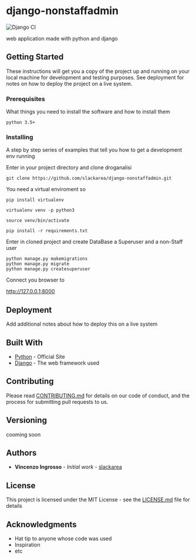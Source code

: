 # django-nonstaffadmin

![Django CI](https://github.com/slackarea/droganalisi/workflows/Django%20CI/badge.svg?branch=master)

web application made with python and django

## Getting Started

These instructions will get you a copy of the project up and running on your local machine for development and testing purposes. See deployment for notes on how to deploy the project on a live system.

### Prerequisites

What things you need to install the software and how to install them

```
python 3.5+
```

### Installing

A step by step series of examples that tell you how to get a development env running

Enter in your project directory and clone droganalisi

```
git clone https://github.com/slackarea/django-nonstaffadmin.git
```

You need a virtual enviroment so

```
pip install virtualenv

virtualenv venv -p python3

source venv/bin/activate

pip install -r requirements.txt
```
Enter in cloned project and create DataBase a Superuser and
a non-Staff user

```
python manage.py makemigrations
python manage.py migrate
python manage.py createsuperuser
```

Connect you browser to

http://127.0.0.1:8000


## Deployment

Add additional notes about how to deploy this on a live system

## Built With

* [Python](https://www.python.org) - Official Site
* [Django](https://www.djangoproject.com) - The web framework used


## Contributing

Please read [CONTRIBUTING.md](https://gist.github.com/slackarea) for details on our code of conduct, and the process for submitting pull requests to us.

## Versioning

cooming soon

## Authors

* **Vincenzo Ingrosso** - *Initial work* - [slackarea](https://github.com/slackarea)

## License

This project is licensed under the MIT License - see the [LICENSE.md](LICENSE.md) file for details

## Acknowledgments

* Hat tip to anyone whose code was used
* Inspiration
* etc
